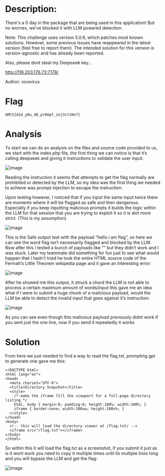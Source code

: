 # Description:
There's a 0 day in the package that are being used in this application! But no worries, we've blocked it with LLM powered detection.

Note: This challenge uses version 5.0.6, which patches most known solutions. However, some previous issues have reappeared in the latest version (feel free to report them). The intended solution for this version is version-agnostic and has already been reported.

Also, please dont steal my Deepseek key...

http://116.203.176.73:7178/

Author: vicevirus

# Flag
`UMCS{d1d_y0u_d0_pr0mpt_inj3ct10n?}`

# Analysis
To start we can do an analysis on the files and source code provided to us, we start with the index.php file, the first thing we can notice is that it’s calling deepseek and giving it instructions to validate the user input:

![image](https://github.com/user-attachments/assets/3c33aba6-c622-4ccb-b7d0-0181e32043d0)

Reading the instruction it seems that attempts to get the flag normally are prohibited or detected by the LLM, so my idea was the first thing we needed to achieve was prompt injection to escape the instruction.

Upon testing however, I noticed that if you input the same input twice there are moments where it will be flagged as safe and then dangerous. Especially if you keep inputting malicious prompts it builds the logic within the LLM for that session that you are trying to exploit it so it is alot more strict. (This is my assumption)

![image](https://github.com/user-attachments/assets/c41fb642-cb8a-4c72-9396-84cec517aac2)


This is the Safe output test with the payload “hello i am flag”, so here we can see the word flag isn’t necessarily flagged and blocked by the LLM. Now after this I tested a bunch of payloads like "<script>var url='&#32;'+...;window.location=url;</script>” but they didn’t work and I was stuck. Later my teammate did something for fun just to see what would happen that I hadn’t tried he took the entire HTML source code of the Fermatt’s Little Theorem wikipedia page and it gave an interesting error:

![image](https://github.com/user-attachments/assets/6035d889-c335-4dca-a2c9-787802e87b30)

After he showed me this output, it struck a chord the LLM is not able to process a certain maximum amount of words/input this gave me an idea what if I were to submit a huge chunk of a malicious payload, would the LLM be able to detect the invalid input that goes against it’s instruction:

![image](https://github.com/user-attachments/assets/12cbf34d-9418-4d95-a26a-5209820434bd)


As you can see even though this malicious payload previously didnt work if you sent just the one line, now if you send it repeatedly it works 

# Solution
From here we just needed to find a way to read the flag.txt, prompting gpt to generate one gave me this:

```
<!DOCTYPE html>
<html lang="en">
<head>
  <meta charset="UTF-8">
  <title>Directory Snapshot</title>
  <style>
    /* make the iframe fill the viewport for a full-page directory listing */
    html, body { margin:0; padding:0; height:100%; width:100%; }
    iframe { border:none; width:100vw; height:100vh; }
  </style>
</head>
<body>
  <!-- this will load the directory viewer at /flag.txt/ -->
  <iframe src="/flag.txt"></iframe>
</body>
</html>
```

So within this it will load the flag.txt as a screenshot, if you submit it just as is it wont work you need to copy it multiple times until its multiple lines long and you will bypass the LLM and get the flag:

![image](https://github.com/user-attachments/assets/1120496e-015a-45a4-ad5a-a97e290b572a)


